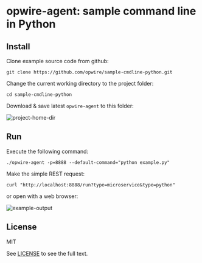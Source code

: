 # opwire-agent: sample command line in Python

## Install

Clone example source code from github:

```shell
git clone https://github.com/opwire/sample-cmdline-python.git
```

Change the current working directory to the project folder:

```shell
cd sample-cmdline-python
```

Download & save latest `opwire-agent` to this folder:

![project-home-dir](https://raw.github.com/opwire/sample-cmdline-python/master/docs/assets/images/ls.png)

## Run

Execute the following command:

```shell
./opwire-agent -p=8888 --default-command="python example.py"
```

Make the simple REST request:

```curl
curl "http://localhost:8888/run?type=microservice&type=python"
```

or open with a web browser:

![example-output](https://raw.github.com/opwire/sample-cmdline-python/master/docs/assets/images/example.png)

## License

MIT

See [LICENSE](LICENSE) to see the full text.
